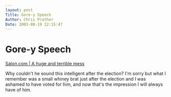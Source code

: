 ```yaml
---
layout: post
Title: Gore-y Speech  
Author: Chris Prather
Date: 2003-08-19 22:15:47
---
```


# Gore-y Speech
<a title="Salon.com | A huge and terrible mess" href="http://salon.com/opinion/feature/2003/08/08/gore_speech/index2.html">Salon.com | A huge and terrible mess</a>

Why couldn't he sound this intelligent after the election? I'm sorry but what I remember was a small whiney brat just after the election and I was ashamed to have voted for him, and now that's the impression I will always have of him.


